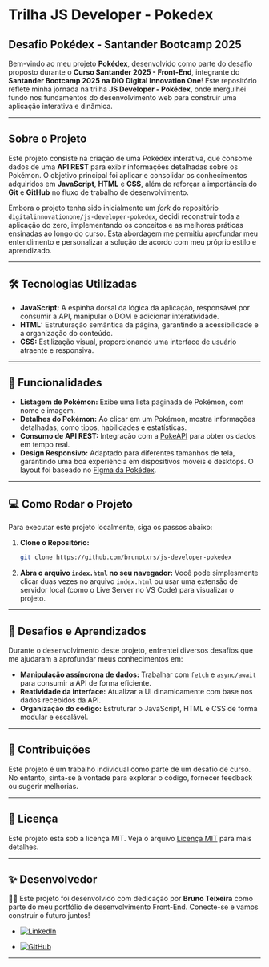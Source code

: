 # Trilha JS Developer - Pokedex

## Desafio Pokédex - Santander Bootcamp 2025

Bem-vindo ao meu projeto **Pokédex**, desenvolvido como parte do desafio proposto durante o **Curso Santander 2025 - Front-End**, integrante do **Santander Bootcamp 2025 na DIO Digital Innovation One**\! Este repositório reflete minha jornada na trilha **JS Developer - Pokédex**, onde mergulhei fundo nos fundamentos do desenvolvimento web para construir uma aplicação interativa e dinâmica.

-----

## Sobre o Projeto

Este projeto consiste na criação de uma Pokédex interativa, que consome dados de uma **API REST** para exibir informações detalhadas sobre os Pokémon. O objetivo principal foi aplicar e consolidar os conhecimentos adquiridos em **JavaScript**, **HTML** e **CSS**, além de reforçar a importância do **Git** e **GitHub** no fluxo de trabalho de desenvolvimento.

Embora o projeto tenha sido inicialmente um *fork* do repositório `digitalinnovationone/js-developer-pokedex`, decidi reconstruir toda a aplicação do zero, implementando os conceitos e as melhores práticas ensinadas ao longo do curso. Esta abordagem me permitiu aprofundar meu entendimento e personalizar a solução de acordo com meu próprio estilo e aprendizado.

-----

## 🛠 Tecnologias Utilizadas

  * **JavaScript:** A espinha dorsal da lógica da aplicação, responsável por consumir a API, manipular o DOM e adicionar interatividade.
  * **HTML:** Estruturação semântica da página, garantindo a acessibilidade e a organização do conteúdo.
  * **CSS:** Estilização visual, proporcionando uma interface de usuário atraente e responsiva.

-----

## 🧩 Funcionalidades

  * **Listagem de Pokémon:** Exibe uma lista paginada de Pokémon, com nome e imagem.
  * **Detalhes do Pokémon:** Ao clicar em um Pokémon, mostra informações detalhadas, como tipos, habilidades e estatísticas.
  * **Consumo de API REST:** Integração com a [PokeAPI](https://www.google.com/search?q=https://pokeapi.co/api/v2/pokemon/) para obter os dados em tempo real.
  * **Design Responsivo:** Adaptado para diferentes tamanhos de tela, garantindo uma boa experiência em dispositivos móveis e desktops. O layout foi baseado no [Figma da Pokédex](https://www.figma.com/community/file/979132880663340794/pokedex).

-----

## 💻 Como Rodar o Projeto

Para executar este projeto localmente, siga os passos abaixo:

1.  **Clone o Repositório:**
    ```bash
    git clone https://github.com/brunotxrs/js-developer-pokedex
    ```
    
2.  **Abra o arquivo `index.html` no seu navegador:**
    Você pode simplesmente clicar duas vezes no arquivo `index.html` ou usar uma extensão de servidor local (como o Live Server no VS Code) para visualizar o projeto.

-----

## 🚀 Desafios e Aprendizados

Durante o desenvolvimento deste projeto, enfrentei diversos desafios que me ajudaram a aprofundar meus conhecimentos em:

  * **Manipulação assíncrona de dados:** Trabalhar com `fetch` e `async/await` para consumir a API de forma eficiente.
  * **Reatividade da interface:** Atualizar a UI dinamicamente com base nos dados recebidos da API.
  * **Organização do código:** Estruturar o JavaScript, HTML e CSS de forma modular e escalável.

-----

## 🤝 Contribuições

Este projeto é um trabalho individual como parte de um desafio de curso. No entanto, sinta-se à vontade para explorar o código, fornecer feedback ou sugerir melhorias.

-----

## 📜 Licença

Este projeto está sob a licença MIT. Veja o arquivo [Licença MIT](./License) para mais detalhes.

-----

## ✨ Desenvolvedor

👨‍💻 Este projeto foi desenvolvido com dedicação por **Bruno Teixeira** como parte do meu portfólio de desenvolvimento Front-End. Conecte-se e vamos construir o futuro juntos\!

- [![LinkedIn](https://custom-icon-badges.demolab.com/badge/LinkedIn-0A66C2?logo=linkedin-white&logoColor=fff)](https://www.linkedin.com/in/brunotxrs/)

- [![GitHub](https://img.shields.io/badge/GitHub-%23121011.svg?logo=github&logoColor=white)](https://github.com/brunotxrs)

-----
